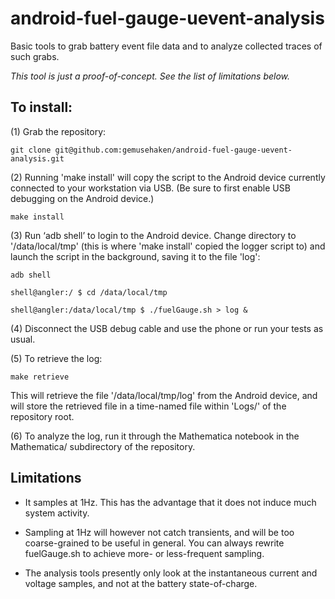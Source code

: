 # android-fuel-gauge-uevent-analysis
Basic tools to grab battery event file data and to analyze collected traces of such grabs.

*This tool is just a proof-of-concept. See the list of limitations below.*

## To install:

(1) Grab the repository:

	git clone git@github.com:gemusehaken/android-fuel-gauge-uevent-analysis.git

(2) Running 'make install' will copy the script to the Android device currently connected to your workstation via USB.  (Be sure to first enable USB debugging on the Android device.)

	make install

(3) Run ‘adb shell’ to login to the Android device. Change directory to '/data/local/tmp' (this is where 'make install' copied the logger script to)  and launch the script in the background, saving it to the file 'log':

	adb shell

	shell@angler:/ $ cd /data/local/tmp

	shell@angler:/data/local/tmp $ ./fuelGauge.sh > log &

(4) Disconnect the USB debug cable and use the phone or run your tests as usual.

(5) To retrieve the log:

	make retrieve

This will retrieve the file '/data/local/tmp/log' from the Android device, and will store the retrieved file in a time-named file within 'Logs/' of the repository root. 

(6) To analyze the log, run it through the Mathematica notebook in the Mathematica/ subdirectory of the repository.

## Limitations
-	It samples at 1Hz. This has the advantage that it does not induce much system activity.

-	Sampling at 1Hz will however not catch transients, and will be too coarse-grained to be useful in general. You can always rewrite fuelGauge.sh to achieve more- or less-frequent sampling.

-	The analysis tools presently only look at the instantaneous current and voltage samples, and not at the battery state-of-charge.
